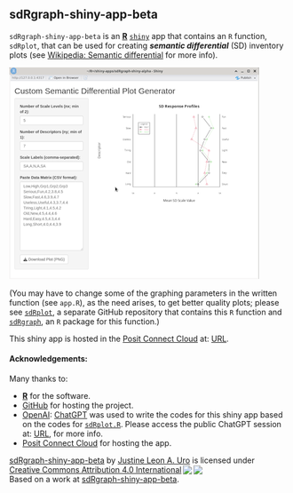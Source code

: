 ## sdRgraph-shiny-app-beta

`sdRgraph-shiny-app-beta` is an [**R**](https://cran.r-project.org/) [`shiny`](https://shiny.posit.co/) app that contains an `R` function, `sdRplot`, that can be used for creating ***semantic differential*** (SD) inventory plots (see [Wikipedia: Semantic differential](https://en.wikipedia.org/wiki/Semantic_differential) for more info).

![](https://raw.githubusercontent.com/justineuro/sdRgraph-shiny-alpha/main/images/sdRgraph-shiny-alpha.png)  

(You may have to change some of the graphing parameters in the written function (see `app.R`), as the need arises, to get better quality plots; please see [`sdRplot`](https://github.com/justineuro/sdRplot), a separate GitHub repository that contains this `R` function and [`sdRgraph`](https://github.com/justineuro/sdRgraph), an `R` package for this function.)

This shiny app is hosted in the [Posit Connect Cloud](https://connect.posit.cloud/) at: [URL](https://connect.posit.cloud/juro/content/0197d30e-597e-9d51-9fe2-97777081acb6).

#### Acknowledgements: 
Many thanks to:

* [**R**](https://cran.r-project.org/) for the software.
* [GitHub](https://hithub.com/) for hosting the project.
* [OpenAI](https://openai.com/): [ChatGPT](https://chatgpt.com/) was used to write the codes for this shiny app based on the codes for [`sdRplot.R`](./sdRplot).  Please access the public ChatGPT session at: [URL](https://chatgpt.com/share/68662781-1afc-8002-b2a4-797d0450d084), for more info. 
* [Posit Connect Cloud](https://connect.posit.cloud/) for hosting the app.


<p xmlns:cc="http://creativecommons.org/ns#" xmlns:dct="http://purl.org/dc/terms/">
<a property="dct:title" rel="cc:attributionURL" href="https://github.com/justineuro/sdRgraph-shiny-app-beta">sdRgraph-shiny-app-beta</a> by <a rel="cc:attributionURL dct:creator" property="cc:attributionName" href="https://justineuro.github.io/">Justine Leon A. Uro</a> is licensed under <a href="https://creativecommons.org/licenses/by/4.0/?ref=chooser-v1" target="_blank" rel="license noopener noreferrer" style="display:inline-block;">Creative Commons Attribution 4.0 International<img src="https://mirrors.creativecommons.org/presskit/icons/cc.svg?ref=chooser-v1" style="height:22px!important;margin-left:3px;vertical-align:text-bottom;"/><img src="https://mirrors.creativecommons.org/presskit/icons/by.svg?ref=chooser-v1" style="height:22px!important;margin-left:3px;vertical-align:text-bottom;"/></a><br/>Based on a work at <a xmlns:dct="http://purl.org/dc/terms/" href="https://github.com/justineuro/sdRgraph-shiny-app-beta" rel="dct:source">sdRgraph-shiny-app-beta</a>.

</p>
